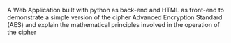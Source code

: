 A Web Application built with python as back-end and HTML as front-end to demonstrate a simple version of the cipher Advanced Encryption Standard (AES) and explain the mathematical principles involved in the operation of the cipher
